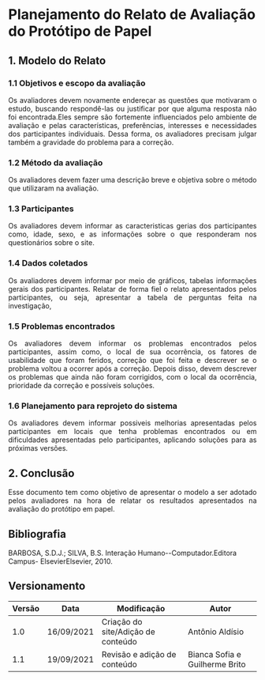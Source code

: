 # Planejamento do Relato de Avaliação do Protótipo de Papel

## 1. Modelo do Relato

### 1.1 Objetivos e escopo da avaliação

<p align = "justify">
Os avaliadores devem novamente endereçar as questões que motivaram o estudo, buscando respondê-las ou justificar por que alguma resposta não foi encontrada.Eles sempre são fortemente influenciados pelo ambiente de avaliação e pelas características, preferências, interesses e necessidades dos participantes individuais. Dessa forma, os avaliadores precisam julgar também a gravidade do problema para a correção.
</p>

### 1.2 Método da avaliação
<p align = "justify">Os avaliadores devem fazer uma descrição breve e objetiva sobre o método que utilizaram na avaliação.
</p>

### 1.3 Participantes
<p align = "justify">Os avaliadores devem informar as caracteristicas gerias dos participantes como, idade, sexo, e as informações sobre o que responderam nos questionários sobre o site.
</p>

### 1.4 Dados coletados
<p align = "justify">Os avaliadores devem informar por meio de gráficos, tabelas informações gerais dos participantes. 
Relatar de forma fiel o relato apresentados pelos participantes, ou seja, apresentar a tabela de perguntas feita na investigação, 
</p>

### 1.5 Problemas encontrados
<p align = "justify">Os avaliadores devem informar os problemas encontrados pelos participantes, assim como, o local de sua ocorrência, os fatores de usabilidade que foram feridos, correção que foi feita e descrever se o problema voltou a ocorrer após a correção. Depois disso, devem descrever os problemas que ainda não foram corrigidos, com o local da ocorrência, prioridade da correção e possíveis soluções.
</p>

### 1.6 Planejamento para reprojeto do sistema
<p align = "justify">Os avaliadores devem informar possiveis melhorias apresentadas pelos participantes em locais que tenha problemas encontrados ou em dificuldades apresentadas pelo participantes, aplicando soluções para as próximas versões.
</p>

## 2. Conclusão
<p align = "justify">
Esse documento tem como objetivo de apresentar o modelo a ser adotado pelos avaliadores na hora de relatar os resultados apresentados na avaliação do protótipo em papel.
</p>

## Bibliografia

BARBOSA, S.D.J.; SILVA, B.S. Interação Humano--Computador.Editora Campus- ElsevierElsevier, 2010.

## Versionamento
<center>

| Versão | Data | Modificação | Autor |
|--|--|--|--|
| 1.0 |16/09/2021 | Criação do site/Adição de conteúdo | Antônio Aldísio |
| 1.1 |19/09/2021 |Revisão e adição de conteúdo|Bianca Sofia e Guilherme Brito|



</center>
